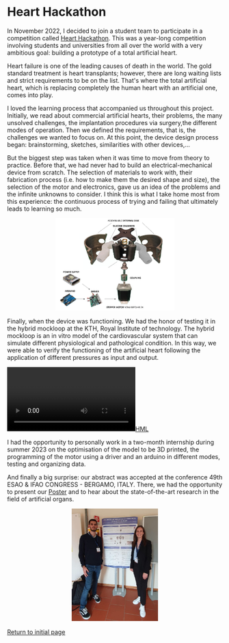 # Heart Hackathon 

In November 2022, I decided to join a student team to participate in a competition called [Heart Hackathon](https://www.hearthackathon.com/). 
This was a year-long competition involving students and universities from all over the world with a very ambitious goal: building a prototype of a total artificial heart. 

Heart failure is one of the leading causes of death in the world. The gold standard treatment is heart transplants; however, there are long waiting lists and strict requirements to be on the list. That's where the total artificial heart, which is replacing completely the human heart with an artificial one, comes into play. 

I loved the learning process that accompanied us throughout this project. 
Initially, we read about commercial artificial hearts, their problems, the many unsolved challenges, the implantation procedures via surgery,the different modes of operation. Then we defined the requirements, that is, the challenges we wanted to focus on. 
At this point, the device design process began: brainstorming, sketches, similarities with other devices,... 

But the biggest step was taken when it was time to move from theory to practice. Before that, we had never had to build an electrical-mechanical device from scratch. 
The selection of materials to work with, their fabrication process (i.e. how to make them the desired shape and size), the selection of the motor and electronics, gave us an idea of the problems and the infinite unknowns to consider. I think this is what I take home most from this experience: the continuous process of trying and failing that ultimately leads to learning so much. 

<p align="center">
  <img src="https://github.com/RebeccaBonato/Master-Projects-/blob/main/images/Heart.png" alt="Exploded view of our prototype." width="55%">
</p>

Finally, when the device was functioning. We had the honor of testing it in the hybrid mockloop at the KTH, Royal Institute of technology. The hybrid mockloop is an in vitro model of the cardiovascular system that can simulate different physiological and pathological condition. In this way, we were able to verify the functioning of the artificial heart following the application of different pressures as input and output. 

[![HML](https://github.com/RebeccaBonato/Master-Projects-/blob/main/images/HML.mp4)](https://github.com/RebeccaBonato/Master-Projects-/blob/main/images/HML.mp4)

I had the opportunity to personally work in a two-month internship during summer 2023 on the optimisation of the model to be 3D printed, the programming of the motor using a driver and an arduino in different modes, testing and organizing data. 

And finally a big surprise: our abstract was accepted at the conference 49th ESAO & IFAO CONGRESS - BERGAMO, ITALY. There, we had the opportunity to present our [Poster](https://github.com/RebeccaBonato/Master-Projects-/blob/main/Heart%20Hackathon/TAH%20Poster.pdf) and to hear about the state-of-the-art research in the field of artificial organs. 

<p align="center">
  <img src="https://github.com/RebeccaBonato/Master-Projects-/blob/main/images/Bergamo%20.jpeg" alt="Bergamo Presentation" width="40%">
</p>


[Return to initial page](https://github.com/RebeccaBonato/Master-Projects-/blob/main/README.md)

